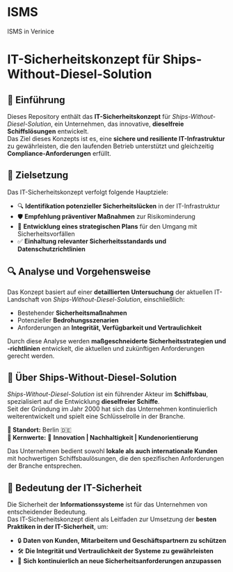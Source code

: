 # ISMS
ISMS in Verinice
# IT-Sicherheitskonzept für Ships-Without-Diesel-Solution

## 📌 Einführung  
Dieses Repository enthält das **IT-Sicherheitskonzept** für *Ships-Without-Diesel-Solution*, ein Unternehmen, das innovative, **dieselfreie Schiffslösungen** entwickelt.  
Das Ziel dieses Konzepts ist es, eine **sichere und resiliente IT-Infrastruktur** zu gewährleisten, die den laufenden Betrieb unterstützt und gleichzeitig **Compliance-Anforderungen** erfüllt.  

## 🎯 Zielsetzung  
Das IT-Sicherheitskonzept verfolgt folgende Hauptziele:  
- 🔍 **Identifikation potenzieller Sicherheitslücken** in der IT-Infrastruktur  
- 🛡️ **Empfehlung präventiver Maßnahmen** zur Risikominderung  
- 📑 **Entwicklung eines strategischen Plans** für den Umgang mit Sicherheitsvorfällen  
- ✅ **Einhaltung relevanter Sicherheitsstandards und Datenschutzrichtlinien**  

## 🔍 Analyse und Vorgehensweise  
Das Konzept basiert auf einer **detaillierten Untersuchung** der aktuellen IT-Landschaft von *Ships-Without-Diesel-Solution*, einschließlich:  
- Bestehender **Sicherheitsmaßnahmen**  
- Potenzieller **Bedrohungsszenarien**  
- Anforderungen an **Integrität, Verfügbarkeit und Vertraulichkeit**  

Durch diese Analyse werden **maßgeschneiderte Sicherheitsstrategien und -richtlinien** entwickelt, die aktuellen und zukünftigen Anforderungen gerecht werden.  

## 🏢 Über Ships-Without-Diesel-Solution  
*Ships-Without-Diesel-Solution* ist ein führender Akteur im **Schiffsbau**, spezialisiert auf die Entwicklung **dieselfreier Schiffe**.  
Seit der Gründung im Jahr 2000 hat sich das Unternehmen kontinuierlich weiterentwickelt und spielt eine Schlüsselrolle in der Branche.  

**📍 Standort:** Berlin 🇩🇪  
**🌱 Kernwerte:** 🚢 **Innovation | Nachhaltigkeit | Kundenorientierung**  

Das Unternehmen bedient sowohl **lokale als auch internationale Kunden** mit hochwertigen Schiffsbaulösungen, die den spezifischen Anforderungen der Branche entsprechen.  

## 🔐 Bedeutung der IT-Sicherheit  
Die Sicherheit der **Informationssysteme** ist für das Unternehmen von entscheidender Bedeutung.  
Das IT-Sicherheitskonzept dient als Leitfaden zur Umsetzung der **besten Praktiken in der IT-Sicherheit**, um:  
- 🔒 **Daten von Kunden, Mitarbeitern und Geschäftspartnern zu schützen**  
- 🛠️ **Die Integrität und Vertraulichkeit der Systeme zu gewährleisten**  
- 🔄 **Sich kontinuierlich an neue Sicherheitsanforderungen anzupassen**  

